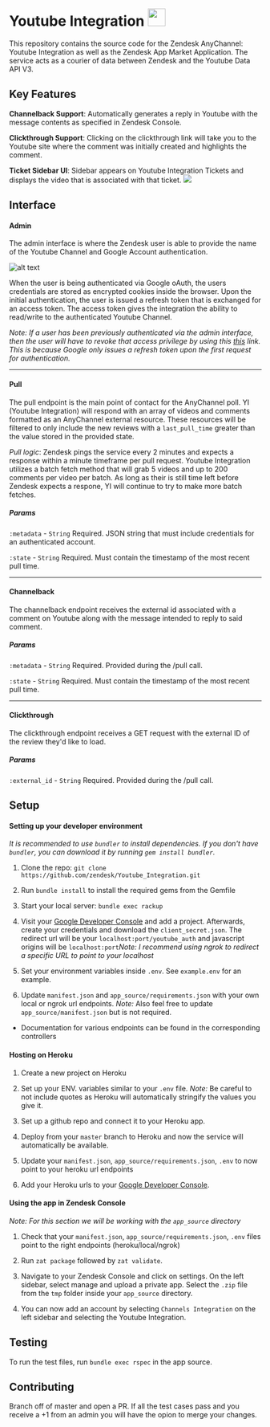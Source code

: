 # Youtube Integration <img src="https://www.dropbox.com/s/uz4urq2i9kzdw86/small-logo.png?raw=1" width="35px">

This repository contains the source code for the Zendesk AnyChannel: Youtube Integration as well as the Zendesk App Market Application. The service acts as a courier of data between Zendesk and the Youtube Data API V3. 

## Key Features
__Channelback Support__: Automatically generates a reply in Youtube with the message contents as specified in Zendesk Console. 

__Clickthrough Support__: Clicking on the clickthrough link will take you to the Youtube site where the comment was initially created and highlights the comment.

__Ticket Sidebar UI__: Sidebar appears on Youtube Integration Tickets and displays the video that is associated with that ticket.
<img src="https://www.dropbox.com/s/qzwbsqixkdbuvjh/sidebar.png?raw=1">

## Interface

#### Admin
The admin interface is where the Zendesk user is able to provide the name of the Youtube Channel and Google Account authentication.

![alt text](https://www.dropbox.com/s/drllars5va7kou8/admin.png?raw=1 'admin')

When the user is being authenticated via Google oAuth, the users credentials are stored as encrypted cookies inside the browser. Upon the initial authentication, the user is issued a refresh token that is exchanged for an access token. The access token gives the integration the ability to read/write to the authenticated Youtube Channel. 

_Note: If a user has been previously authenticated via the admin interface, then the user will have to revoke that access privilege by using this [this](https://security.google.com/settings/security/permissions) link. This is because Google only issues a refresh token upon the first request for authentication._ 

---

#### Pull
The pull endpoint is the main point of contact for the AnyChannel poll. YI (Youtube Integration) will respond with an array of videos and comments formatted as an AnyChannel external resource. These resources will be filtered to only include the new reviews with a `last_pull_time` greater than the value stored in the provided state.

_Pull logic_: Zendesk pings the service every 2 minutes and expects a response within a minute timeframe per pull request. Youtube Integration utilizes a batch fetch method that will grab 5 videos and up to 200 comments per video per batch. As long as their is still time left before Zendesk expects a respone, YI will continue to try to make more batch fetches.

#####  Params
`:metadata` - `String`  Required. JSON string that must include credentials for an authenticated account.

`:state` - `String` Required. Must contain the timestamp of the most recent pull time.

---

#### Channelback
The channelback endpoint receives the external id associated with a comment on Youtube along with the message intended to reply to said comment.

##### Params
`:metadata` - `String`  Required. Provided during the /pull call.

`:state` - `String` Required. Must contain the timestamp of the most recent pull time.

---

#### Clickthrough
The clickthrough endpoint receives a GET request with the external ID of the review they'd like to load.

##### Params
`:external_id` - `String` Required. Provided during the /pull call.


## Setup
#### Setting up your developer environment
_It is recommended to use `bundler` to install dependencies. If you don't have `bundler`, you can download it by running `gem install bundler`._
1. Clone the repo: `git clone https://github.com/zendesk/Youtube_Integration.git`

2. Run `bundle install` to install the required gems from the Gemfile

3. Start your local server: `bundle exec rackup`

4. Visit your [Google Developer Console](https://console.developers.google.com/apis/credentials) and add a project. Afterwards, create your credentials and download the `client_secret.json`. The redirect url will be your `localhost:port/youtube_auth` and javascript origins will be `localhost:port`_Note: I recommend using ngrok to redirect a specific URL to point to your localhost_

5. Set your environment variables inside `.env`. See `example.env` for an example.

6. Update `manifest.json` and `app_source/requirements.json` with your own local or ngrok url endpoints. _Note:_ Also feel free to update `app_source/manifest.json` but is not required.

* Documentation for various endpoints can be found in the corresponding controllers 

#### Hosting on Heroku
1. Create a new project on Heroku

2. Set up your ENV. variables similar to your `.env` file. _Note:_ Be careful to not include quotes as Heroku will automatically stringify the values you give it.

3. Set up a github repo and connect it to your Heroku app.

4. Deploy from your `master` branch to Heroku and now the service will automatically be available.

5. Update your `manifest.json`, `app_source/requirements.json`, `.env` to now point to your heroku url endpoints

6. Add your Heroku urls to your [Google Developer Console](https://console.developers.google.com/apis/credentials).

#### Using the app in Zendesk Console
_Note: For this section we will be working with the `app_source` directory_
1. Check that your `manifest.json`, `app_source/requirements.json`, `.env` files point to the right endpoints (heroku/local/ngrok)

2. Run `zat package` followed by `zat validate`.

3. Navigate to your Zendesk Console and click on settings. On the left sidebar, select manage and upload a private app. Select the `.zip` file from the `tmp` folder inside your `app_source` directory.

4. You can now add an account by selecting `Channels Integration` on the left sidebar and selecting the Youtube Integration.

## Testing
To run the test files, run `bundle exec rspec` in the app source.

## Contributing
Branch off of master and open a PR. If all the test cases pass and you receive a +1 from an admin you will have the opion to merge your changes.
